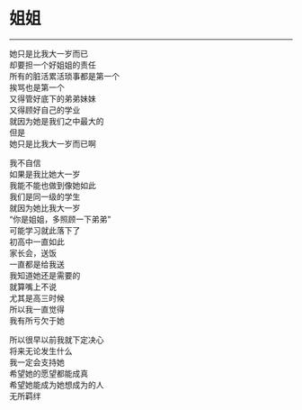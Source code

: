 # 姐姐
***
她只是比我大一岁而已  
却要担一个好姐姐的责任  
所有的脏活累活琐事都是第一个  
挨骂也是第一个  
又得管好底下的弟弟妹妹  
又得顾好自己的学业  
就因为她是我们之中最大的  
但是  
她只是比我大一岁而已啊  

我不自信  
如果是我比她大一岁  
我能不能也做到像她如此  
我们是同一级的学生  
就因为她比我大一岁  
“你是姐姐，多照顾一下弟弟”   
可能学习就此落下了  
初高中一直如此  
家长会，送饭  
一直都是给我送  
我知道她还是需要的  
就算嘴上不说  
尤其是高三时候  
所以我一直觉得  
我有所亏欠于她  

所以很早以前我就下定决心  
将来无论发生什么  
我一定会支持她  
希望她的愿望都能成真  
希望她能成为她想成为的人  
无所羁绊


